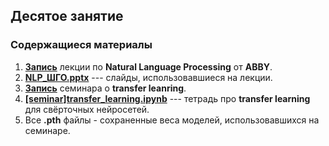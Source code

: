 ## Десятое занятие

### Содержащиеся материалы
1. [**Запись**](https://www.youtube.com/watch?v=6ys5F8W0Qbw) лекции по **Natural Language Processing** от **ABBY**.
2. [**NLP_ШГО.pptx**](./conv_nets.pdf) --- слайды, использовавшиеся на лекции.  
3. [**Запись**](https://www.youtube.com/watch?v=U12tq9l9xy8) семинара о **transfer leanring**.  
4. [**[seminar]transfer_learning.ipynb**](./[seminar]transfer_learning.ipynb) --- тетрадь про **transfer learning** для свёрточных нейросетей.  
5. Все **.pth** файлы - сохраненные веса моделей, использовавшихся на семинаре.
